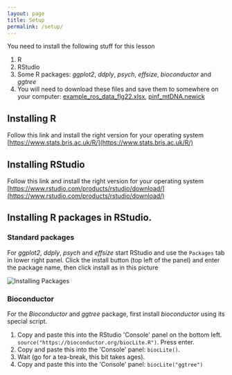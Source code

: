 ```yaml
---
layout: page
title: Setup
permalink: /setup/
---
```

You need to install the following stuff for this lesson 

1. R
2. RStudio
3. Some R packages: _ggplot2_, _ddply_, _psych_, _effsize_, _bioconductor_ and _ggtree_
4. You will need to download these files and save them to somewhere on your computer: [example_ros_data_flg22.xlsx](../files/example_ros_data_flg22.xlsx), [pinf_mtDNA.newick](../files/pinf_mtDNA.newick) 


## Installing R
Follow this link and install the right version for your operating system [https://www.stats.bris.ac.uk/R/](https://www.stats.bris.ac.uk/R/)

## Installing RStudio
Follow this link and install the right version for your operating system [https://www.rstudio.com/products/rstudio/download/](https://www.rstudio.com/products/rstudio/download/)

## Installing R packages in RStudio.


### Standard packages
For _ggplot2_, _ddply_, _psych_ and _effsize_ start RStudio and use the `Packages` tab in lower right panel. Click the install button (top left of the panel) and enter the package name, then click install as in this picture

![Installing Packages](../fig/package_install.png)

### Bioconductor
For the _Bioconductor_ and _ggtree_ package, first install _bioconductor_ using its special script. 

1. Copy and paste this into the RStudio 'Console' panel on the bottom left. `source("https://bioconductor.org/biocLite.R")`. Press enter. 
2. Copy and paste this into the 'Console' panel: `biocLite()`. 
3. Wait (go for a tea-break, this bit takes ages).
3. Copy and paste this into the 'Console' panel: `biocLite("ggtree")`
